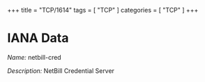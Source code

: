 +++
title = "TCP/1614"
tags = [ "TCP" ]
categories = [ "TCP" ]
+++

# IANA Data

_Name:_ netbill-cred

_Description:_ NetBill Credential Server

